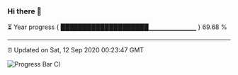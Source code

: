### Hi there 👋

⏳ Year progress { ████████████████████▁▁▁▁▁▁▁▁▁▁ } 69.68 %

---

⏰ Updated on Sat, 12 Sep 2020 00:23:47 GMT

![Progress Bar CI](https://github.com/liununu/liununu/workflows/Progress%20Bar%20CI/badge.svg)
